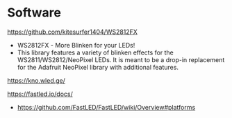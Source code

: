 # Software


https://github.com/kitesurfer1404/WS2812FX

- WS2812FX - More Blinken for your LEDs!
- This library features a variety of blinken effects for the WS2811/WS2812/NeoPixel LEDs. It is meant to be a drop-in replacement for the Adafruit NeoPixel library with additional features.

https://kno.wled.ge/

https://fastled.io/docs/

- https://github.com/FastLED/FastLED/wiki/Overview#platforms